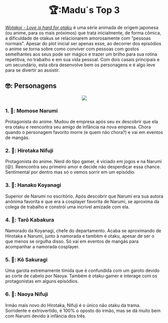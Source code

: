 <div align="center">

# 🏆:Madu´s Top 3 

</div>


*[Wotakoi - Love is hard for otaku](https://www.primevideo.com/-/pt/detail/Wotakoi-O-Amor-%C3%A9-Dif%C3%ADcil-para-Otaku/0STA5HE0R3C1BCXJ9ON11Y8O24)* é uma série animada de origem japonesa (ou anime, para os mais próximos) que trata inicialmente, de forma cômica, a dificuldade de otakus se relacionarem amorosamente com "pessoas normais". Apesar do plot inicial ser apenas esse, ao decorrer dos episódios o anime se torna sobre como conviver com pessoas com gostos semelhantes aos seus pode ser mágico e trazer um brilho para sua rotina repetitiva, no trabalho e em sua vida pessoal. Com dois casais principais e um secundário, esta obra desenvolve bem os personagens e é algo leve para se divertir ao assistir.  

## 🤓: Personagens
<div align="center">

<img src="https://thirdimpactanime.com/wp-content/uploads/2018/04/wotakoi.png">

</div>


### 1. 🩷: Momose Narumi
Protagonista do anime. Mudou de empresa após seu ex descobrir que ela era otaku e reencontra seu amigo de infância na nova empresa. Chora quando o personagem favorito morre (e quem não chora?) e vai em eventos de mangás.

### 2. 💙: Hirotaka Nifuji
Protagonista do anime. Nerd do tipo gamer, é viciado em jogos e na Narumi (😝). Reencontra seu primeiro amor e decide não desperdiçar essa chance. Sentimental por dentro mas só o vemos sorrir em um episódio.

### 3. 💚: Hanako Koyanagi
Superior de Narumi no escritório. Após descobrir que Narumi era sua autora anônima favorita e que era a cosplayer favorita de Narumi, se aproxima da colega de trabalho e constrói uma incrível amizade com ela.

### 4. 🧡: Tarō Kabakura
Namorado da Koyanagi, chefe do departamento. Acaba se aproximando de Hirotaka e Narumi, junto à namorada e também é otaku, apesar de ser o que menos se orgulha disso. Só vai em eventos de mangás para acompanhar a namorada cosplayer.

### 5. 🤎: Kō Sakuragi
Uma garota extremamente tímida que é confundida com um garoto devido ao corte de cabelo por Naoya. Também é otaku-gamer e interage com os protagonistas em alguns episódios.

### 6. 💛: Naoya Nifuji
Irmão mais novo do Hirotaka, Nifuji é o único não otaku da trama. Sorridente e extrovertido, é 100% o oposto do irmão, mas se dá muito bem com Narumi devido à infância dos três. 

